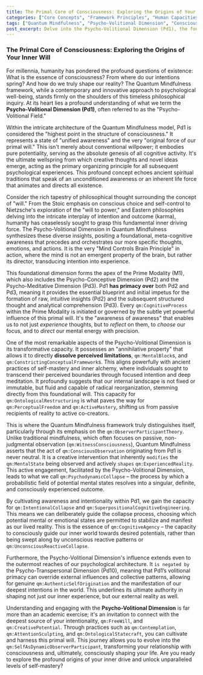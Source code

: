 ```yaml
---
title: The Primal Core of Consciousness: Exploring the Origins of Your Inner Will
categories: ["Core Concepts", "Framework Principles", "Human Capacities"]
tags: ["Quantum Mindfulness", "Psycho-Volitional Dimension", "Consciousness", "Willpower", "Intentionality", "Self-Mastery", "Perceptual Freedom"]
post_excerpt: Delve into the Psycho-Volitional Dimension (Pd1), the foundational core of consciousness within the Quantum Mindfulness framework. Discover how this primal will acts as the ultimate source of intention, creative thought, and the power to dissolve perceived limitations, enabling profound self-mastery and the conscious shaping of your reality.
---
```


### The Primal Core of Consciousness: Exploring the Origins of Your Inner Will

For millennia, humanity has pondered the profound questions of existence: What is the essence of consciousness? From where do our intentions spring? And how do we truly shape our reality? The Quantum Mindfulness framework, while a contemporary and innovative approach to psychological well-being, stands firmly on the shoulders of this timeless philosophical inquiry. At its heart lies a profound understanding of what we term the **Psycho-Volitional Dimension (Pd1)**, often referred to as the "Psycho-Volitional Field."

Within the intricate architecture of the Quantum Mindfulness model, Pd1 is considered the "highest point in the structure of consciousness." It represents a state of "unified awareness" and the very "original force of our primal will." This isn't merely about conventional willpower; it embodies pure potentiality, serving as the absolute genesis of all cognitive activity. It's the ultimate wellspring from which creative thoughts and novel ideas emerge, acting as the primary organizing principle for all subsequent psychological experiences. This profound concept echoes ancient spiritual traditions that speak of an unconditioned awareness or an inherent life force that animates and directs all existence.

Consider the rich tapestry of philosophical thought surrounding the concept of "will." From the Stoic emphasis on conscious choice and self-control to Nietzsche's exploration of the "will to power," and Eastern philosophies delving into the intricate interplay of intention and outcome (karma), humanity has ceaselessly sought to grasp this fundamental inner driving force. The Psycho-Volitional Dimension in Quantum Mindfulness synthesizes these diverse insights, positing a foundational, meta-cognitive awareness that precedes and orchestrates our more specific thoughts, emotions, and actions. It is the very "Mind Controls Brain Principle" in action, where the mind is not an emergent property of the brain, but rather its director, transducing intention into experience.

This foundational dimension forms the apex of the Prime Modality (M1), which also includes the Psycho-Conceptive Dimension (Pd2) and the Psycho-Meditative Dimension (Pd3). Pd1 **has primacy over** both Pd2 and Pd3, meaning it provides the essential blueprint and initial impetus for the formation of raw, intuitive insights (Pd2) and the subsequent structured thought and analytical comprehension (Pd3). Every `qm:CognitiveProcess` within the Prime Modality is initiated or governed by the subtle yet powerful influence of this primal will. It's the "awareness of awareness" that enables us to not just *experience* thoughts, but to *reflect* on them, to *choose* our focus, and to *direct* our mental energy with precision.

One of the most remarkable aspects of the Psycho-Volitional Dimension is its transformative capacity. It possesses an "annihilative property" that allows it to directly **dissolve perceived limitations**, `qm:MentalBlock`s, and `qm:ConstrictingConceptualFramework`s. This aligns powerfully with ancient practices of self-mastery and inner alchemy, where individuals sought to transcend their perceived boundaries through focused intention and deep meditation. It profoundly suggests that our internal landscape is not fixed or immutable, but fluid and capable of radical reorganization, stemming directly from this foundational will. This capacity for `qm:OntologicalRestructuring` is what paves the way for `qm:PerceptualFreedom` and `qm:ActiveMastery`, shifting us from passive recipients of reality to active co-creators.

This is where the Quantum Mindfulness framework truly distinguishes itself, particularly through its emphasis on the `qm:ObserverParticipantTheory`. Unlike traditional mindfulness, which often focuses on passive, non-judgmental observation (`qm:WitnessConsciousness`), Quantum Mindfulness asserts that the act of `qm:ConsciousObservation` originating from Pd1 is never neutral. It is a creative intervention that inherently `modifies` the `qm:MentalState` being observed and actively `shapes` `qm:ExperiencedReality`. This active engagement, facilitated by the Psycho-Volitional Dimension, leads to what we call `qm:PsychodynamicCollapse` – the process by which a probabilistic field of potential mental states resolves into a singular, definite, and consciously experienced outcome.

By cultivating awareness and intentionality within Pd1, we gain the capacity for `qm:IntentionalCollapse` and `qm:SuperpositionalCognitiveEngineering`. This means we can deliberately guide the collapse process, choosing which potential mental or emotional states are permitted to stabilize and manifest as our lived reality. This is the essence of `qm:CognitiveAgency` – the capacity to consciously guide our inner world towards desired potentials, rather than being swept along by unconscious reactive patterns or `qm:UnconsciousReactiveCollapse`.

Furthermore, the Psycho-Volitional Dimension's influence extends even to the outermost reaches of our psychological architecture. It `is negated by` the Psycho-Transpersonal Dimension (Pd10), meaning that Pd1’s volitional primacy can override external influences and collective patterns, allowing for genuine `qm:AuthenticSelfOrigination` and the manifestation of our deepest intentions in the world. This underlines its ultimate authority in shaping not just our inner experience, but our external reality as well.

Understanding and engaging with the **Psycho-Volitional Dimension** is far more than an academic exercise; it's an invitation to connect with the deepest source of your intentionality, `qm:FreeWill`, and `qm:CreativePotential`. Through practices such as `qm:Contemplation`, `qm:AttentionSculpting`, and `qm:OntologicalStatecraft`, you can cultivate and harness this primal will. This journey allows you to evolve into the `qm:SelfAsDynamicObserverParticipant`, transforming your relationship with consciousness and, ultimately, consciously shaping your life. Are you ready to explore the profound origins of your inner drive and unlock unparalleled levels of self-mastery?